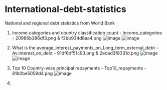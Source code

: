 # International-debt-statistics
National and regional debt statistics from World Bank


1. Income categories and country classification count - Income_categories - 20986b386df3.png & f2bb934d8aa4.png
![image](https://user-images.githubusercontent.com/100042336/156570666-18de3f2e-798b-4695-ace1-20986b386df3.png)
![image](https://user-images.githubusercontent.com/100042336/156570710-1e6e6f7c-a278-4122-bf03-f2bb934d8aa4.png)

2. What is the average_interest_payments_on_Long_term_external_debt - Av.interest_on_debt - 91df6df51c93.png & 2edad3f8331d.png
![image](https://user-images.githubusercontent.com/100042336/156573377-9d496768-e53c-4ba1-a56d-91df6df51c93.png)
![image](https://user-images.githubusercontent.com/100042336/156573430-e936c2cc-efd2-4592-a471-2edad3f8331d.png)


3. Top 10 Country-wise principal repayments - Top10_repayments - 81b0be5059d4.png
![image](https://user-images.githubusercontent.com/100042336/156573565-1d2146c9-46e0-4146-a6a9-81b0be5059d4.png)


4. 

